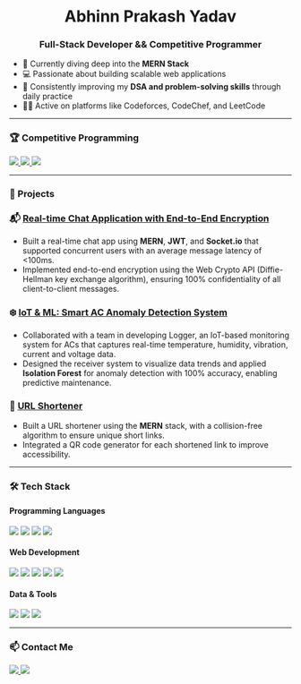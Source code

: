 <h1 align="center">Abhinn Prakash Yadav</h1>
<h3 align="center">Full-Stack Developer && Competitive Programmer</h3>

- 🌱 Currently diving deep into the <strong>MERN Stack</strong>
- 💻 Passionate about building scalable web applications
- 🧠 Consistently improving my <strong>DSA and problem-solving skills</strong> through daily practice
- 👨‍💻 Active on platforms like Codeforces, CodeChef, and LeetCode

---

### 🏆 Competitive Programming

<a href="https://codeforces.com/profile/abhinn14" target="_blank">
  <img src="https://img.shields.io/badge/Codeforces-Specialist%20(1436)-blue?logo=codeforces&logoColor=white" />
</a>
<a href="https://www.codechef.com/users/abhinn14" target="_blank">
  <img src="https://img.shields.io/badge/CodeChef-3★%20(1642)-orange?logo=codechef&logoColor=white" />
</a>
<a href="https://leetcode.com/u/abhinnprakashyadav" target="_blank">
  <img src="https://img.shields.io/badge/LeetCode-@abhinnprakashyadav-FFA116?logo=leetcode&logoColor=white" />
</a>

---

### 🚀 Projects

### 📬 <a href="https://github.com/abhinn14/chatapy" target="_blank">Real-time Chat Application with End-to-End Encryption</a>
- Built a real-time chat app using <strong>MERN</strong>, <strong>JWT</strong>, and <strong>Socket.io</strong> that supported concurrent users with an average message latency of &lt;100ms.
- Implemented end-to-end encryption using the Web Crypto API (Diffie-Hellman key exchange algorithm), ensuring 100% confidentiality of all client-to-client messages.

### ❄️ <a href="https://github.com/abhinn14/Logger" target="_blank">IoT & ML: Smart AC Anomaly Detection System</a>
- Collaborated with a team in developing Logger, an IoT-based monitoring system for ACs that captures real-time temperature, humidity, vibration, current and voltage data.
- Designed the receiver system to visualize data trends and applied <strong>Isolation Forest</strong> for anomaly detection with 100% accuracy, enabling predictive maintenance.

### 🔗 <a href="https://github.com/abhinn14/URL-Shortener" target="_blank">URL Shortener</a>
- Built a URL shortener using the <strong>MERN</strong> stack, with a collision-free algorithm to ensure unique short links.
- Integrated a QR code generator for each shortened link to improve accessibility.

---

### 🛠️ Tech Stack

#### Programming Languages  
<img src="https://img.shields.io/badge/C-%231787F2.svg?logo=c&logoColor=white" />
<img src="https://img.shields.io/badge/C++-%2300599C.svg?logo=c%2B%2B&logoColor=white" />
<img src="https://img.shields.io/badge/Java-%23ED8B00.svg?logo=java&logoColor=white" />
<img src="https://img.shields.io/badge/JavaScript-%23F7DF1E.svg?logo=javascript&logoColor=black" />

#### Web Development  
<img src="https://img.shields.io/badge/React-%2361DAFB.svg?logo=react&logoColor=black" />
<img src="https://img.shields.io/badge/Express.js-gray?logo=express&logoColor=white" />
<img src="https://img.shields.io/badge/Node.js-%23339933.svg?logo=node.js&logoColor=white" />
<img src="https://img.shields.io/badge/MongoDB-%2347A248.svg?logo=mongodb&logoColor=white" />
<img src="https://img.shields.io/badge/Tailwind_CSS-%2338B2AC.svg?logo=tailwind-css&logoColor=white" />

#### Data & Tools  
<img src="https://img.shields.io/badge/PostgreSQL-%23336791.svg?logo=postgresql&logoColor=white" />
<img src="https://img.shields.io/badge/Pandas-%23150458.svg?logo=pandas&logoColor=white" />
<img src="https://img.shields.io/badge/Scikit--learn-%230074C0.svg?logo=scikit-learn&logoColor=white" />

---

### 📫 Contact Me

<a href="mailto:abhinn4869@gmail.com" target="_blank">
  <img src="https://img.shields.io/badge/Email-abhinn4869@gmail.com-red?logo=gmail&logoColor=white" />
</a>
<a href="https://linkedin.com/in/abhinny" target="_blank">
  <img src="https://img.shields.io/badge/LinkedIn-abhinny-blue?logo=linkedin&logoColor=white" />
</a>
